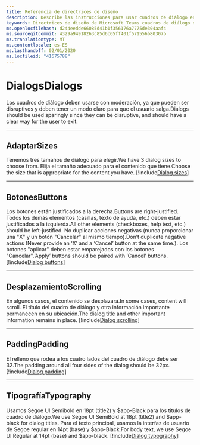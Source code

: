 ```yaml
---
title: Referencia de directrices de diseño
description: Describe las instrucciones para usar cuadros de diálogo en las aplicaciones
keywords: Directrices de diseño de Microsoft Teams cuadros de diálogo de componentes de referencia
ms.openlocfilehash: d244eedde66085d41b1f356176a7775de304aaf4
ms.sourcegitcommit: 4329a94918263c85d6c65ff401f571556b80307b
ms.translationtype: MT
ms.contentlocale: es-ES
ms.lasthandoff: 02/01/2020
ms.locfileid: "41675788"
---
```

# <a name="dialogs"></a><span data-ttu-id="4d251-104">Dialogs</span><span class="sxs-lookup"><span data-stu-id="4d251-104">Dialogs</span></span>

<span data-ttu-id="4d251-105">Los cuadros de diálogo deben usarse con moderación, ya que pueden ser disruptivos y deben tener un modo claro para que el usuario salga.</span><span class="sxs-lookup"><span data-stu-id="4d251-105">Dialogs should be used sparingly since they can be disruptive, and should have a clear way for the user to exit.</span></span>

---

## <a name="sizes"></a><span data-ttu-id="4d251-106">Adaptar</span><span class="sxs-lookup"><span data-stu-id="4d251-106">Sizes</span></span>

<span data-ttu-id="4d251-107">Tenemos tres tamaños de diálogo para elegir.</span><span class="sxs-lookup"><span data-stu-id="4d251-107">We have 3 dialog sizes to choose from.</span></span> <span data-ttu-id="4d251-108">Elija el tamaño adecuado para el contenido que tiene.</span><span class="sxs-lookup"><span data-stu-id="4d251-108">Choose the size that is appropriate for the content you have.</span></span>
[!include[Dialog sizes](~/includes/design/dialogs-image-sizes.html)]

---

## <a name="buttons"></a><span data-ttu-id="4d251-109">Botones</span><span class="sxs-lookup"><span data-stu-id="4d251-109">Buttons</span></span>

<span data-ttu-id="4d251-110">Los botones están justificados a la derecha.</span><span class="sxs-lookup"><span data-stu-id="4d251-110">Buttons are right-justified.</span></span>
<span data-ttu-id="4d251-111">Todos los demás elementos (casillas, texto de ayuda, etc.) deben estar justificados a la izquierda.</span><span class="sxs-lookup"><span data-stu-id="4d251-111">All other elements (checkboxes, help text, etc.) should be left-justified.</span></span>
<span data-ttu-id="4d251-112">No duplicar acciones negativas (nunca proporcionar una "X" y un botón "Cancelar" al mismo tiempo).</span><span class="sxs-lookup"><span data-stu-id="4d251-112">Don’t duplicate negative actions (Never provide an ‘X’ and a ‘Cancel’ button at the same time.).</span></span>
<span data-ttu-id="4d251-113">Los botones "aplicar" deben estar emparejados con los botones "Cancelar".</span><span class="sxs-lookup"><span data-stu-id="4d251-113">‘Apply’ buttons should be paired with ‘Cancel’ buttons.</span></span>
[!include[Dialog buttons](~/includes/design/dialogs-image-buttons.html)]

---

## <a name="scrolling"></a><span data-ttu-id="4d251-114">Desplazamiento</span><span class="sxs-lookup"><span data-stu-id="4d251-114">Scrolling</span></span>

<span data-ttu-id="4d251-115">En algunos casos, el contenido se desplazará.</span><span class="sxs-lookup"><span data-stu-id="4d251-115">In some cases, content will scroll.</span></span> <span data-ttu-id="4d251-116">El título del cuadro de diálogo y otra información importante permanecen en su ubicación.</span><span class="sxs-lookup"><span data-stu-id="4d251-116">The dialog title and other important information remains in place.</span></span>
[!include[Dialog scrolling](~/includes/design/dialogs-image-scrolling.html)]

---

## <a name="padding"></a><span data-ttu-id="4d251-117">Padding</span><span class="sxs-lookup"><span data-stu-id="4d251-117">Padding</span></span>

<span data-ttu-id="4d251-118">El relleno que rodea a los cuatro lados del cuadro de diálogo debe ser 32.</span><span class="sxs-lookup"><span data-stu-id="4d251-118">The padding around all four sides of the dialog should be 32px.</span></span>
[!include[Dialog padding](~/includes/design/dialogs-image-padding.html)]

---

## <a name="typography"></a><span data-ttu-id="4d251-119">Tipografía</span><span class="sxs-lookup"><span data-stu-id="4d251-119">Typography</span></span>

<span data-ttu-id="4d251-120">Usamos Segoe UI Semibold en 18pt (title2) y $app-Black para los títulos de cuadro de diálogo.</span><span class="sxs-lookup"><span data-stu-id="4d251-120">We use Segoe UI SemiBold at 18pt (title2) and $app-black for dialog titles.</span></span> <span data-ttu-id="4d251-121">Para el texto principal, usamos la interfaz de usuario de Segoe regular en 14pt (base) y $app-Black.</span><span class="sxs-lookup"><span data-stu-id="4d251-121">For body text, we use Segoe UI Regular at 14pt (base) and $app-black.</span></span>
[!include[Dialog typography](~/includes/design/dialogs-image-typography.html)]